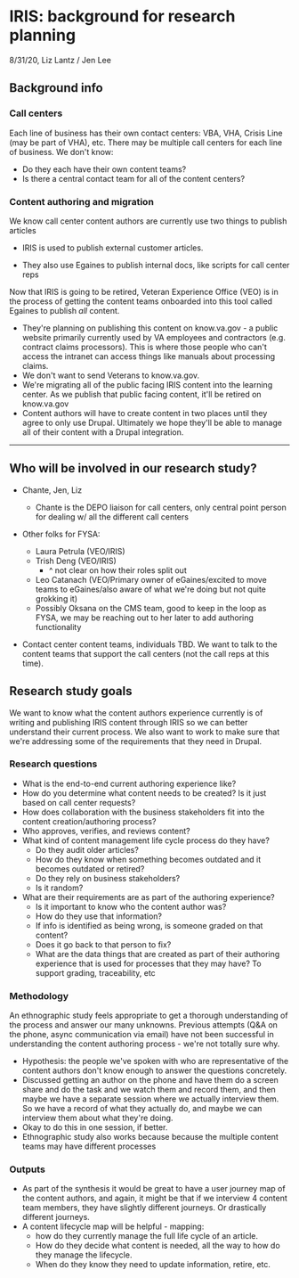 # IRIS: background for research planning

8/31/20, Liz Lantz / Jen Lee

## Background info

### Call centers

Each line of business has their own contact centers: VBA, VHA, Crisis Line (may be part of VHA), etc. There may be multiple call centers for each line of business. We don't know:

- Do they each have their own content teams? 
- Is there a central contact team for all of the content centers?

### Content authoring and migration

We know call center content authors are currently  use two things to publish articles

- IRIS is used to publish external customer articles.

- They also use Egaines to publish internal docs, like scripts for call center reps

Now that IRIS is going to be retired, Veteran Experience Office (VEO) is in the process of getting the content teams onboarded into this tool called Egaines to publish *all* content.  

- They're planning on publishing this content on know.va.gov - a public website primarily currently used by VA employees and contractors (e.g. contract claims processors). This is where those people who can't access the intranet can access things like manuals about processing claims.
- We don't want to send Veterans to know.va.gov.
- We're migrating all of the public facing IRIS content into the learning center. As we publish that public facing content, it'll be retired on know.va.gov
- Content authors will have to create content in two places until they agree to only use Drupal. Ultimately we hope they'll be able to manage all of their content with a Drupal integration.

****

## Who will be involved in our research study?

- Chante, Jen, Liz
  - Chante is the DEPO liaison for call centers, only central point person for dealing w/ all the different call centers
- Other folks for FYSA: 
  - Laura Petrula (VEO/IRIS)
  - Trish Deng (VEO/IRIS)
    - ^ not clear on how their roles split out
  - Leo Catanach (VEO/Primary owner of eGaines/excited to move teams to eGaines/also aware of what we're doing but not quite grokking it)
  - Possibly Oksana on the CMS team, good to keep in the loop as FYSA, we may be reaching out to her later to add authoring functionality

- Contact center content teams, individuals TBD. We want to talk to the content teams that support the call centers (not the call reps at this time).

## Research study goals

We want to know what the content authors experience currently is of writing and publishing IRIS content through IRIS so we can better understand their current process. We also want to work to make sure that we're addressing some of the requirements that they need in Drupal. 

### Research questions

- What is the end-to-end current authoring experience like?  
- How do you determine what content needs to be created? Is it just based on call center requests? 
- How does collaboration with the business stakeholders fit into the content creation/authoring process? 
- Who approves, verifies, and reviews content?
- What kind of content management life cycle process do they have? 
  - Do they audit older articles? 
  - How do they know when something becomes outdated and it becomes outdated or retired? 
  - Do they rely on business stakeholders? 
  - Is it random?
- What are their requirements are as part of the authoring experience? 
  - Is it important to know who the content author was? 
  - How do they use that information? 
  - If info is identified as being wrong, is someone graded on that content? 
  - Does it go back to that person to fix? 
  - What are the data things that are created as part of their authoring experience that is used for processes that they may have? To support grading, traceability, etc

### Methodology

An ethnographic study feels appropriate to get a thorough understanding of the process and answer our many unknowns.  Previous attempts (Q&A on the phone, async communication via email) have not been successful in understanding the content authoring process - we're not totally sure why.

- Hypothesis: the people we've spoken with who are representative of the content authors don't know enough to answer the questions concretely. 
- Discussed getting an author on the phone and have them do a screen share and do the task and we watch them and record them, and then maybe we have a separate session where we actually interview them.  So we have a record of what they actually do, and maybe we can interview them about what they're doing. 
- Okay to do this in one session, if better.
- Ethnographic study also works because because the multiple content teams may have different processes 

### Outputs

- As part of the synthesis it would be great to have a user journey map of the content authors, and again, it might be that if we interview 4 content team members, they have slightly different journeys. Or drastically different journeys.
- A content lifecycle map will be helpful - mapping: 
  - how do they currently manage the full life cycle of an article.  
  - How do they decide what content is needed, all the way to how do they manage the lifecycle.
  - When do they know they need to update information, retire, etc.

